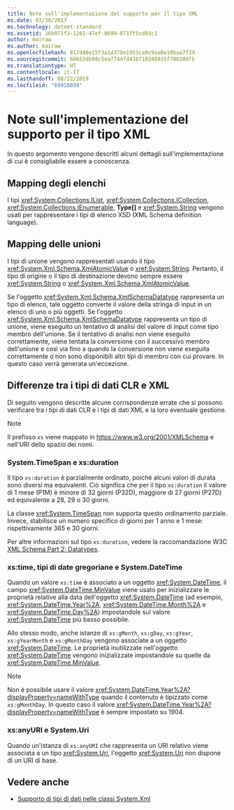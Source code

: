```yaml
---
title: Note sull'implementazione del supporto per il tipo XML
ms.date: 03/30/2017
ms.technology: dotnet-standard
ms.assetid: 26b071f3-1261-47ef-8690-0717f5cd93c1
author: mairaw
ms.author: mairaw
ms.openlocfilehash: 817d48e15f3a1d370e1953ca9c9aa8e10baa7f29
ms.sourcegitcommit: 68653db98c5ea7744fd438710248935f70020dfb
ms.translationtype: HT
ms.contentlocale: it-IT
ms.lasthandoff: 08/22/2019
ms.locfileid: "69916039"
---
```

# <a name="xml-type-support-implementation-notes"></a>Note sull'implementazione del supporto per il tipo XML
In questo argomento vengono descritti alcuni dettagli sull'implementazione di cui è consigliabile essere a conoscenza.  
  
## <a name="list-mappings"></a>Mapping degli elenchi  
 I tipi <xref:System.Collections.IList>, <xref:System.Collections.ICollection>, <xref:System.Collections.IEnumerable>, **Type[]** e <xref:System.String> vengono usati per rappresentare i tipi di elenco XSD (XML Schema definition language).  
  
## <a name="union-mappings"></a>Mapping delle unioni  
 I tipi di unione vengono rappresentati usando il tipo <xref:System.Xml.Schema.XmlAtomicValue> o <xref:System.String>. Pertanto, il tipo di origine o il tipo di destinazione devono sempre essere <xref:System.String> o <xref:System.Xml.Schema.XmlAtomicValue>.  
  
 Se l'oggetto <xref:System.Xml.Schema.XmlSchemaDatatype> rappresenta un tipo di elenco, tale oggetto converte il valore della stringa di input in un elenco di uno o più oggetti. Se l'oggetto <xref:System.Xml.Schema.XmlSchemaDatatype> rappresenta un tipo di unione, viene eseguito un tentativo di analisi del valore di input come tipo membro dell'unione. Se il tentativo di analisi non viene eseguito correttamente, viene tentata la conversione con il successivo membro dell'unione e così via fino a quando la conversione non viene eseguita correttamente o non sono disponibili altri tipi di membro con cui provare. In questo caso verrà generata un'eccezione.  
  
## <a name="differences-between-clr-and-xml-data-types"></a>Differenze tra i tipi di dati CLR e XML  
 Di seguito vengono descritte alcune corrispondenze errate che si possono verificare tra i tipi di dati CLR e i tipi di dati XML e la loro eventuale gestione.  
  
> [!NOTE]
> Il prefisso `xs` viene mappato in <https://www.w3.org/2001/XMLSchema> e nell'URI dello spazio dei nomi.
  
### <a name="systemtimespan-and-xsduration"></a>System.TimeSpan e xs:duration  
 Il tipo `xs:duration` è parzialmente ordinato, poiché alcuni valori di durata sono diversi ma equivalenti. Ciò significa che per il tipo `xs:duration` il valore di 1 mese (P1M) è minore di 32 giorni (P32D), maggiore di 27 giorni (P27D) ed equivalente a 28, 29 o 30 giorni.  
  
 La classe <xref:System.TimeSpan> non supporta questo ordinamento parziale. Invece, stabilisce un numero specifico di giorni per 1 anno e 1 mese: rispettivamente 365 e 30 giorni.  
  
 Per altre informazioni sul tipo `xs:duration`, vedere la raccomandazione W3C [XML Schema Part 2: Datatypes](https://www.w3.org/TR/xmlschema-2/).
  
### <a name="xstime-gregorian-date-types-and-systemdatetime"></a>xs:time, tipi di date gregoriane e System.DateTime  
 Quando un valore `xs:time` è associato a un oggetto <xref:System.DateTime>, il campo <xref:System.DateTime.MinValue> viene usato per inizializzare le proprietà relative alla data dell'oggetto <xref:System.DateTime> (ad esempio, <xref:System.DateTime.Year%2A>, <xref:System.DateTime.Month%2A> e <xref:System.DateTime.Day%2A>) impostandole sul valore <xref:System.DateTime> più basso possibile.  
  
 Allo stesso modo, anche istanze di `xs:gMonth`, `xs:gDay`, `xs:gYear`, `xs:gYearMonth` e `xs:gMonthDay` vengono associate a un oggetto <xref:System.DateTime>. Le proprietà inutilizzate nell'oggetto <xref:System.DateTime> vengono inizializzate impostandole su quelle da <xref:System.DateTime.MinValue>.  
  
> [!NOTE]
> Non è possibile usare il valore <xref:System.DateTime.Year%2A?displayProperty=nameWithType> quando il contenuto è tipizzato come `xs:gMonthDay`. In questo caso il valore <xref:System.DateTime.Year%2A?displayProperty=nameWithType> è sempre impostato su 1904.  
  
### <a name="xsanyuri-and-systemuri"></a>xs:anyURI e System.Uri  
 Quando un'istanza di `xs:anyURI` che rappresenta un URI relativo viene associata a un tipo <xref:System.Uri>, l'oggetto <xref:System.Uri> non dispone di un URI di base.  
  
## <a name="see-also"></a>Vedere anche

- [Supporto di tipi di dati nelle classi System.Xml](../../../../docs/standard/data/xml/type-support-in-the-system-xml-classes.md)

